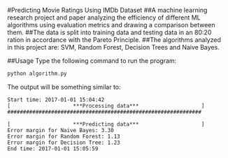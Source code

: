 #Predicting Movie Ratings Using IMDb Dataset
##A machine learning research project and paper analyzing the efficiency of different ML algorithms using evaluation metrics and drawing a comparison between them.
##The data is split into training data and testing data in an 80:20 ration in accordance with the Pareto Principle.
##The algorithms analyzed in this project are: SVM, Random Forest, Decision Trees and Naive Bayes.

##Usage
Type the following command to run the program:
```python
python algorithm.py
```

The output will be something similar to:
```
Start time: 2017-01-01 15:04:42
[                    ***Processing data***                    ]
##############################################################

[                    ***Predicting data***                    ]
Error margin for Naive Bayes: 3.30
Error margin for Random Forest: 1.13
Error margin for Decision Tree: 1.23
End time: 2017-01-01 15:05:59
```
